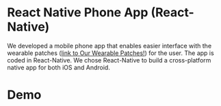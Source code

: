 # React Native Phone App (React-Native)
We developed a mobile phone app that enables easier interface with the wearable patches ([link to Our Wearable Patches!](https://github.com/mohnikbakht/Cardio_Wearable_Patch_Demo)) for the user. The app is coded in React-Native. We chose React-Native to build a cross-platform native app for both iOS and Android. 

# Demo
